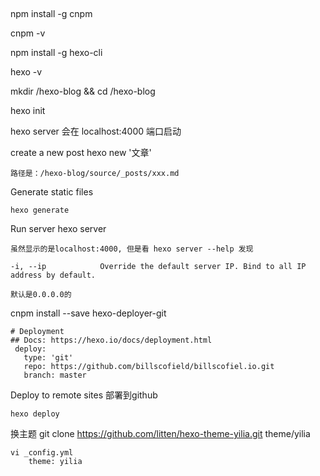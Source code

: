 
## 

npm install -g cnpm

cnpm -v

npm install -g hexo-cli

hexo -v

mkdir /hexo-blog && cd /hexo-blog

hexo init


hexo server
    会在 localhost:4000 端口启动


create a new post
    hexo new '文章'

    路径是：/hexo-blog/source/_posts/xxx.md

Generate static files

    hexo generate


Run server
    hexo server

    虽然显示的是localhost:4000, 但是看 hexo server --help 发现

    -i, --ip            Override the default server IP. Bind to all IP address by default.

    默认是0.0.0.0的


cnpm install --save hexo-deployer-git


```vi _config.yml
# Deployment
## Docs: https://hexo.io/docs/deployment.html
 deploy:
   type: 'git'
   repo: https://github.com/billscofield/billscofiel.io.git
   branch: master

```

Deploy to remote sites 部署到github

    hexo deploy

换主题
    git clone https://github.com/litten/hexo-theme-yilia.git theme/yilia

    vi _config.yml
        theme: yilia




